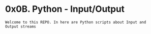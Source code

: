 # 0x0B. Python - Input/Output

    Welcome to this REPO. In here are Python scripts about Input and Output streams
    